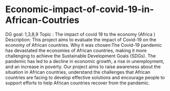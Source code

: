 # Economic-impact-of-covid-19-in-African-Coutries
DG goal: 1,3,8,9
Topic : The impact of covid 19 to the economy (Africa )
Description: This project aims to evaluate the impact of Covid-19 on the economy of African countries.
Why it was chosen:The Covid-19 pandemic has devastated the economies of African countries, making it more challenging to achieve the Sustainable Development Goals (SDGs). The pandemic has led to a decline in economic growth, a rise in unemployment, and an increase in poverty. Our project aims to raise awareness about the situation in African countries, understand the challenges that African countries are facing to develop effective solutions and encourage people to support efforts to help African countries recover from the pandemic.
